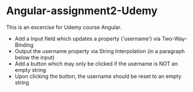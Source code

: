 # Angular-assignment2-Udemy

This is an excercise for Udemy course Angular.

- Add a Input field which updates a property ('username') via Two-Way-Binding
- Output the username property via String Interpolation (in a paragraph below the input)
- Add a button which may only be clicked if the username is NOT an empty string
- Upon clicking the button, the username should be reset to an empty string
